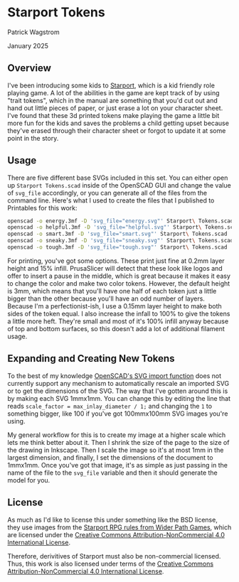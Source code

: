 Starport Tokens 
===============

Patrick Wagstrom

January 2025

Overview
--------

I've been introducing some kids to
[Starport](https://www.widerpathgames.com/collections/starport), which is a kid
friendly role playing game. A lot of the abilities in the game are kept track
of by using "trait tokens", which in the manual are something that you'd cut
out and hand out little pieces of paper, or just erase a lot on your character
sheet. I've found that these 3d printed tokens make playing the game a little
bit more fun for the kids and saves the problems a child getting upset because
they've erased through their character sheet or forgot to update it at some
point in the story.

Usage
-----

There are five different base SVGs included in this set. You can either open up
`Starport Tokens.scad` inside of the OpenSCAD GUI and change the value of
`svg_file` accordingly, or you can generate all of the files from the command
line. Here's what I used to create the files that I published to Printables for
this work:

```bash
openscad -o energy.3mf -D 'svg_file="energy.svg"' Starport\ Tokens.scad
openscad -o helpful.3mf -D 'svg_file="helpful.svg"' Starport\ Tokens.scad
openscad -o smart.3mf -D 'svg_file="smart.svg"' Starport\ Tokens.scad
openscad -o sneaky.3mf -D 'svg_file="sneaky.svg"' Starport\ Tokens.scad
openscad -o tough.3mf -D 'svg_file="tough.svg"' Starport\ Tokens.scad
```

For printing, you've got some options. These print just fine at 0.2mm layer
height and 15% infill. PrusaSlicer will detect that these look like logos and
offer to insert a pause in the middle, which is great because it makes it easy
to change the color and make two color tokens. However, the default height is
3mm, which means that you'll have one half of each token just a little bigger
than the other because you'll have an odd number of layers. Because I'm a
perfectionist-ish, I use a 0.15mm layer height to make both sides of the token
equal. I also increase the infall to 100% to give the tokens a little more
heft. They're small and most of it's 100% infill anyway because of top and
bottom surfaces, so this doesn't add a lot of additional filament usage.

Expanding and Creating New Tokens
---------------------------------

To the best of my knowledge [OpenSCAD's SVG import
function](https://en.wikibooks.org/wiki/OpenSCAD_User_Manual/SVG_Import) does
not currently support any mechanism to automatically rescale an imported SVG or
to get the dimensions of the SVG. The way that I've gotten around this is by
making each SVG 1mmx1mm. You can change this by editing the line that reads
`scale_factor = max_inlay_diameter / 1;` and changing the `1` to something
bigger, like 100 if you've got 100mmx100mm SVG images you're using.

My general workflow for this is to create my image at a higher scale which lets
me think better about it. Then I shrink the size of the page to the size of the
drawing in Inkscape. Then I scale the image so it's at most 1mm in the largest
dimension, and finally, I set the dimensions of the document to 1mmx1mm. Once
you've got that image, it's as simple as just passing in the name of the file
to the `svg_file` variable and then it should generate the model for you.

License 
-------

As much as I'd like to license this under something like the BSD license, they
use images from the [Starport RPG rules from Wider Path Games](https://www.widerpathgames.com/collections/starport), which are licensed under the
[Creative Commons Attribution-NonCommercial 4.0 International License](https://creativecommons.org/licenses/by-nc/4.0/).

Therefore, derivitives of Starport must also be non-commercial licensed. Thus, this work is also licensed under terms of the [Creative Commons Attribution-NonCommercial 4.0 International License](https://creativecommons.org/licenses/by-nc/4.0/).

